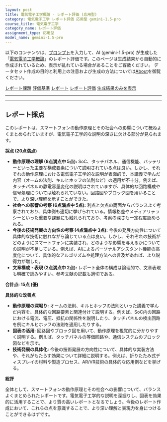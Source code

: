 ```yaml
---
layout: post
title: 電気電子工学概論 - レポート評価 (応用型)
category: 電気電子工学 レポート評価 応用型 gemini-1.5-pro
course_title: 電気電子工学
category_name: レポート評価
assignment_type: 応用型
model_name: gemini-1.5-pro
---
```


以下のコンテンツは、[プロンプト](http://127.0.0.1:8000/generated/電気電子工学/gemini-1.5-pro/prompt_レポート評価-応用型.md)を入力して、AI (gemini-1.5-pro) が生成した「[電気電子工学概論](/contents/電気電子工学/)」のレポート評価です。このページは生成結果から自動的に作成されているため、表示が乱れている場合があることをご容赦ください。
データセット作成の目的と利用上の注意および生成の方法については[About](/About)を御覧ください。

[レポート課題](../レポート課題-応用型)
[評価基準](../評価基準-応用型)
[レポート](../レポート-応用型)
[レポート評価](../レポート評価-応用型)
[生成結果のみを表示](http://127.0.0.1:8000/generated/電気電子工学/gemini-1.5-pro/レポート評価-応用型.md)
  

***
***
  
## レポート採点

このレポートは、スマートフォンの動作原理とその社会への影響について概ねよくまとめられていますが、電気電子工学的な説明の深さに欠ける部分が見られます。

**採点 (20点満点)**

* **動作原理の理解 (8点満点中 5点):** SoC、タッチパネル、通信機能、バッテリーといった主要な構成要素について説明されている点は良い。しかし、それぞれの動作原理における電気電子工学的な説明が表面的で、本講義で学んだ内容（オームの法則、キルヒホッフの法則など）の適用が不十分。例えば、タッチパネルの静電容量変化の説明はされていますが、具体的な回路構成や信号処理については触れられていない。回路図やブロック図を用いることで、より深い理解を示すことができた。
* **社会への影響の考察 (6点満点中 5点):** 利点と欠点の両面からバランスよく考察されており、具体例も適切に挙げられている。情報格差やメディアリテラシーといった重要な課題にも触れられており、考察の深さも一定程度認められる。
* **今後の技術発展の方向性の考察 (4点満点中 3点):**  今後の発展方向性について具体的な技術に触れながら論じている点は良い。しかし、それぞれの技術がどのようにスマートフォンに実装され、どのような影響を与えるかについての説明が不足している。例えば、AIによるパーソナルアシスタント機能の高度化について、具体的なアルゴリズムや処理方法への言及があれば、より説得力が増した。
* **文章構成・表現 (2点満点中 2点):** レポート全体の構成は論理的で、文章表現も明確で読みやすい。参考文献の記載も適切である。

**合計点: 15点 (優)**

**具体的な改善点**

* **動作原理の深堀り:** オームの法則、キルヒホッフの法則といった講義で学んだ内容を、具体的な回路要素と関連付けて説明する。例えば、SoC内の回路における電流、電圧、抵抗の関係性を説明したり、タッチパネルの検出回路を例にキルヒホッフの法則を適用したりする。
* **図表の活用:** 回路図やブロック図を用いて、動作原理を視覚的に分かりやすく説明する。例えば、タッチパネルの等価回路や、通信システムのブロック図などを示す。
* **技術発展の具体化:** 今後の技術発展の方向性について、具体的な実装方法や、それがもたらす効果について詳細に説明する。例えば、折りたたみ式ディスプレイの材料や製造プロセス、AR/VR技術の具体的な応用例などを挙げる。


**総評**

全体として、スマートフォンの動作原理とその社会への影響について、バランスよくまとめられたレポートです。電気電子工学的な説明を深掘りし、図表を効果的に活用することで、より質の高いレポートとなるでしょう。今後のレポート作成において、これらの点を意識することで、より深い理解と表現力を身につけることができるはずです。
